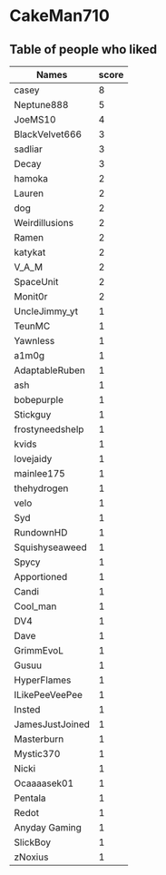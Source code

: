 # CakeMan710
## Table of people who liked
Names | score
--- | ---
casey | 8
Neptune888 | 5
JoeMS10 | 4
BlackVelvet666 | 3
sadliar | 3
Decay | 3
hamoka | 2
Lauren | 2
dog | 2
Weirdillusions | 2
Ramen | 2
katykat | 2
V_A_M | 2
SpaceUnit | 2
Monit0r | 2
UncleJimmy_yt | 1
TeunMC | 1
Yawnless | 1
a1m0g | 1
AdaptableRuben | 1
ash | 1
bobepurple | 1
Stickguy | 1
frostyneedshelp | 1
kvids | 1
lovejaidy | 1
mainlee175 | 1
thehydrogen | 1
velo | 1
Syd | 1
RundownHD | 1
Squishyseaweed | 1
Spycy | 1
Apportioned | 1
Candi | 1
Cool_man | 1
DV4 | 1
Dave | 1
GrimmEvoL | 1
Gusuu | 1
HyperFlames | 1
ILikePeeVeePee | 1
Insted | 1
JamesJustJoined | 1
Masterburn | 1
Mystic370 | 1
Nicki | 1
Ocaaaasek01 | 1
Pentala | 1
Redot | 1
Anyday Gaming | 1
SlickBoy | 1
zNoxius | 1
